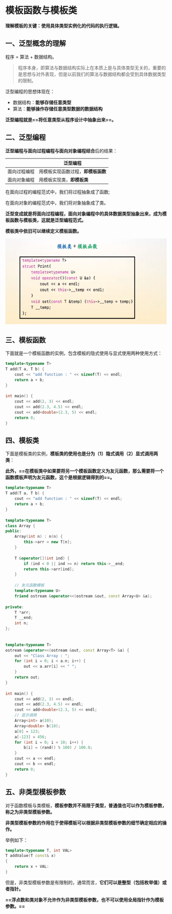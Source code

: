 # 模板函数与模板类

**理解模板的关键：使用具体类型实例化的代码的执行逻辑。**



## 一、泛型概念的理解

程序 = 算法 + 数据结构。

> 程序本身，即算法与数据结构实际上在本质上是与具体类型无关的，重要的是思想与对外表现，但是以前我们的算法与数据结构都会受到具体数据类型的限制。

泛型编程的思想体现在：

+ 数据结构：**能够存储任意类型**
+ 算法：**能够操作存储任意类型数据的数据结构**

**泛型编程就是==将任意类型从程序设计中抽象出来==。**



## 二、泛型编程

**泛型编程与面向过程编程与面向对象编程结合**后的结果：

|              | 泛型编程                           |
| ------------ | ---------------------------------- |
| 面向过程编程 | 用模板实现函数过程，**即模板函数** |
| 面向对象编程 | 用模板实现类，**即模板类**         |

在面向过程的编程范式中，我们将过程抽象成了函数;

在面向对象的编程范式中，我们将对象抽象成了类。

**泛型变成就是将面向过程编程，面向对象编程中的具体数据类型抽象出来，成为模板函数与模板类，这就是泛型编程范式。**

**模板类中依旧可以继续定义模板函数。**

![](./template_class_function.png)



## 三、模板函数

下面就是一个模板函数的实例，包含模板的隐式使用与显式使用两种使用方式：

```c++
template<typename T>
T add(T a, T b) {
    cout << "add function : " << sizeof(T) << endl; 
    return a + b;
}

int main() {
    cout << add(2, 3) << endl;
    cout << add(2.3, 4.5) << endl;
    cout << add<double>(2.3, 5) << endl;
    return 0;
}
```



## 四、模板类

下面是模板类的实例，**模板类的使用也是分为（1）隐式调用（2）显式调用两类**：

**此外，==在模板类中如果要将另一个模板函数定义为友元函数，那么需要将一个函数模板声明为友元函数，这个是根据逻辑得到的==。**

```c++
template<typename T>
T add(T a, T b) {
    cout << "add function : " << sizeof(T) << endl; 
    return a + b;
}

template<typename T>
class Array {
public:
    Array(int n) : n(n) {
        this->arr = new T[n];
    }

    T &operator[](int ind) {
        if (ind < 0 || ind >= n) return this->__end;
        return this->arr[ind];
    }

    // 友元函数模板
    template<typename U>
    friend ostream &operator<<(ostream &out, const Array<U> &a);

private:
    T *arr;
    T __end;
    int n;
};


template<typename T>
ostream &operator<<(ostream &out, const Array<T> &a) {
    out << "Class Array : ";
    for (int i = 0; i < a.n; i++) {
        out << a.arr[i] << " ";
    }
    return out;
}

int main() {
    cout << add(2, 3) << endl;
    cout << add(2.3, 4.5) << endl;
    cout << add<double>(2.3, 5) << endl;
    // 显示调用
    Array<int> a(10);
    Array<double> b(10);
    a[0] = 123;
    a[-123] = 456;
    for (int i = 0; i < 10; i++) {
        b[i] = (rand() % 100) / 100.0;
    }
    cout << a << endl;
    cout << b << endl;
    return 0;
}
```



## 五、非类型模板参数

对于函数模板与类模板，**模板参数并不局限于类型，普通值也可以作为模板参数，称之为非类型模板参数。**

**非类型模板参数的作用在于使得模板可以根据非类型模板参数的细节确定相应的操作。**

举例如下：

```c++
template<typename T, int VAL>
T addValue(T const& x)
{
    return x + VAL:
}
```

但是，非类型模板参数是有限制的，通常而言，**它们可以是整型（包括枚举值）或者指针。**

**==浮点数和类对象不允许作为非类型模板参数，也不可以使用全局指针作为模板参数。==**